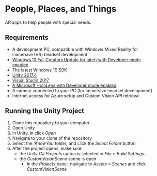# People, Places, and Things

AR apps to help people with special needs.

## Requirements

- A development PC, compatible with Windows Mixed Reality for immersive (VR) headset development
- [Windows 10 Fall Creators Update (or later) with Developer mode enabled](https://docs.microsoft.com/en-us/windows/mixed-reality/install-the-tools#installation-checklist)
- [The latest Windows 10 SDK](https://docs.microsoft.com/en-us/windows/mixed-reality/install-the-tools#installation-checklist)
- [Unity 2017.4](https://docs.microsoft.com/en-us/windows/mixed-reality/install-the-tools#installation-checklist)
- [Visual Studio 2017](https://docs.microsoft.com/en-us/windows/mixed-reality/install-the-tools#installation-checklist)
- [A Microsoft HoloLens with Developer mode enabled](https://docs.microsoft.com/en-us/windows/mixed-reality/immersive-headset-hardware-details)
- A camera connected to your PC (for immersive headset development)
- Internet access for Azure setup and Custom Vision API retrieval

## Running the Unity Project

1. Clone this repository to your computer
2. Open Unity
3. In Unity, in click *Open*
4. Navigate to your clone of the repository
5. Select the *IKnowYou* folder, and click the *Select Folder* button
6. After the project opens, make sure
   - the *Unity C\# Projects* option is selected in *File > Build Settings...*
   - the *CustomVisionScene* scene is open
	 - In the *Projects* panel, navigate to *Assets > Scenes* and
       click *CustomVisionScene*
